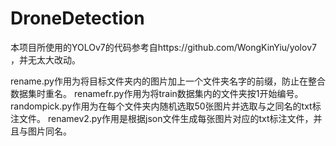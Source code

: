 # DroneDetection
本项目所使用的YOLOv7的代码参考自https://github.com/WongKinYiu/yolov7
，并无太大改动。

rename.py作用为将目标文件夹内的图片加上一个文件夹名字的前缀，防止在整合数据集时重名。
renamefr.py作用为将train数据集内的文件夹按1开始编号。
randompick.py作用为在每个文件夹内随机选取50张图片并选取与之同名的txt标注文件。
renamev2.py作用是根据json文件生成每张图片对应的txt标注文件，并且与图片同名。
